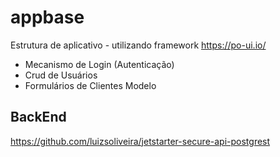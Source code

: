 # appbase
Estrutura de aplicativo - utilizando framework https://po-ui.io/

- Mecanismo de Login (Autenticação)
- Crud de Usuários
- Formulários de Clientes Modelo

## BackEnd

https://github.com/luizsoliveira/jetstarter-secure-api-postgrest
